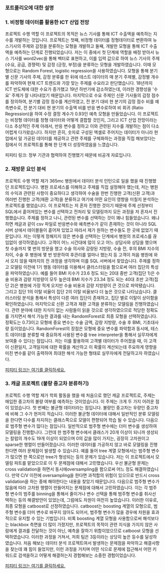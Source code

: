 ### 포트폴리오에 대한 설명



### 1. 비정형 데이터를 활용한 ICT 산업 전망

프로젝트 수행 역할 이 프로젝트의 목적은 뉴스 기사를 통해 ICT 수출액을 예측하는 지수를 개발하는 것입니다. 프로젝트는 첫째, 비정형 데이터를 정형데이터로 변환하여 뉴스기사의 주제와 감정을 분류하는 모형을 개발하고 둘째, 개발한 모형을 통해 ICT 수출액을 예측하는 단계로 진행되었습니다. 저는 이 중에서 첫 단계에 역할을 배정 받아서 뉴스 기사를 word2vec을 통해 벡터로 표현하고, 이를 입력 값으로 하여 뉴스 기사의 주제 (수요, 공급, 경쟁력) 및 감정 (긍정, 부정)을 분류하는 모형을 개발하였습니다. 이때 모형으로는 Random Forest, logistic regression을 사용하였습니다. 모형을 통해 분기별 신문 기사의 주제, 감정 분류를 한 뒤에 테스트 데이터의 매 분기 주제별, 감정별 개수를 파악하여 현재 ICT 트렌드와 가장 맞는 주제를 수요라고 판단했습니다. 18년까지 ICT 반도체에 대한 수요가 증가했고 19년 하반기에 감소하였는데, 이러한 경향성을 '수요' 주제가 잘 나타내었기 때문입니다. 마지막으로 수요 주제인 신문 기사들의 감정 점수를 정의하여, 분기별 감정 점수를 계산하였고, 전 분기 대비 현 분기의 감정 점수 비를 예측변수로, 전 분기 대비 현 분기의 수출액 비를 반응 변수로하여 비 회귀 (Ratio Regression)을 하여 수정 결정 계수가 0.93인 예측 모형을 만들었습니다.
이 프로젝트는 비정형 데이터를 정형 데이터와 어떻게 결합할 것인지, 그리고 ICT 산업 전망이라는 다소 추상적인 주제 아래서, 반응 변수를 정하고 이와 관련된 지수를 개발하는 점이 다소 어렵게 다가왔습니다. 하지만 흔히, 숫자로 구성된 엑셀로 주어지는 데이터가 아니라 현업에서 덜 가공된 데이터를 제공하고 관련 주제를 구체화하는 과정을 직접 해보았다는 점에서 이 프로젝트를 통해 한 단계 더 성장하였음을 느꼈습니다.

피피티 링크: 정부 기관과 협력하여 진행했기 때문에 비공개 자료입니다.



### 2. 재방문 요인 분석

프로젝트 수행 역할 제가 365mc 병원에서 데이터 분석 인턴으로 일을 했을 때 진행했던 프로젝트입니다. 병원 프로세스를 이해하고 주제를 직접 설정해야 했는데, 저는 병원의 수익과 관련된 사항이 중요하다고 생각하여 수술을 한번 진행한 고객(신환 고객)과 여러번 진행한 고객(재환 고객)을 분류하고 여기에 어떤 요인이 영향을 미칠지 분석하는 프로젝트를 했었습니다. 이 프로젝트는 저 혼자 진행한 것이기 때문에 주제 선정부터 SQL에서 흩어져있는 변수를 선택하고 전처리 및 모델링까지 모든 과정을 저 혼자서 진행했습니다.
주제를 정하고 나니, 관련된 변수를 선택하는 것이 꽤나 힘들었습니다. 왜냐하면 캐글과 같이 csv 파일로 반응변수와 예측변수가 같이 존재하는 것이 아니라 SQL 서버 상에서 테이블들이 흩어져 있었고 따라서 제가 원하는 변수들도 한 곳에 없었기 때문입니다. 저는 이렇게 정해지지 않은 변수를 선택하는 단계에서 병원의 프로세스를 끊임없이 생각하였습니다. 고객이 어느 시간대에 많이 오고 어느 상담사와 상담을 했으며 첫 수술까지 몇 번의 방문을 했고 수술 의사와 감량된 지방량, 수술 전, 후의 BMI 지수의 차이, 수술 후 병원에 몇 번 방문하여 후관리를 얼마나 했는지 등 고객이 처음 병원에 와서 오지 않을 때까지의 전 과정을 생각하며 이를 SQL 서버에서 찾았습니다.
주제를 정하고 모델링 이전에 1기 행동 데이터를 이용해서 클러스터링을 함으로써 여러 집단의 특성을 파악하였습니다. 예를 들어 BMI 지수가 23.6 정도 되는 20대 중반 고객(집단 1)은 수술 비용과 감량 지방량이 모두 높은데 BMI 지수가 23.34 정도 되는 40대 초반 고객(집단 2)은 병원에 가장 적게 오지만 수술 비용과 감량 지방량이 큰 것으로 파악됐습니다. 그리고 집단 1의 이탈 비율이 집단 2의 이탈 비율보다 더 높은 것으로 나타났습니다. 클러스터링 분석을 통해서 특성이 다른 여러 집단이 존재하고, 집단 별로 이탈이 상이함을 확인하였습니다.
마지막으로 신환 고객과 재환 고객을 분류하는 모델링을 진행하였습니다. 관련 분야에 대한 지식이 없는 사람들이 읽을 것으로 생각하였으므로 적당한 정확도를 가지면서 해석 가능한 결과를 내는 RandomForest로 최종 모형을 선택하였습니다. 정확도는 0.73이고 모형에 중요 변수는 수술 금액, 감량 지방량, 수술 후 BMI, 기초대사량 등이었습니다. RandomForest의 장점은 모형에 중요 변수를 파악함과 동시에, 테스트 데이터를 분류할 때 중요하게 사용된 변수를 tree interpreter을 통해서 실무자에게 보여줄 수 있다는 점입니다. 저는 이를 활용하여 고객별 데이터가 주어졌을 때, 이 고객이 신환일지, 고객일지에 대한 확률을 계산하고 이 확률이 계산되는데 주요하게 영향을 미친 변수를 같이 출력하여 최대한 해석 가능한 형태로 실무자에게 전달하고자 하였습니다.

[피피티 링크는 여기를 클릭하세요.](https://github.com/bohyunshin/ML/blob/master/final_ppt/인턴프로젝트%20최종%20ppt.pdf)



### 3. 캐글 프로젝트 (불량 중고차 분류하기)

프로젝트 수행 역할 제가 학회 활동을 했을 때 처음으로 했던 캐글 프로젝트로, 주제는 매입한 중고차의 불량 여부를 예측하는 것이었습니다. 이 주제는 크게 두 가지 어려운 점이 있었습니다. 첫 번째는 불균형 데이터라는 점입니다. 불량인 중고차는 우량인 중고차에 비해 그 수가 현저히 적습니다. 이러한 불균형 데이터에 대해서 일반적인 분류 모델링을 한다면 다수를 차지하는 클래스쪽으로 모델이 편향되어 학습 될 수 있습니다. 다음으로 범주형 변수가 많다는 점입니다. 일반적으로 범주형 변수에는 더미 변수를 생성하여 모델링을 진행합니다. 그런데 한 범주형 변수에서 클래스가 20개 이상이 되니까 생성되는 칼럼의 개수도 19개 이상이 되었으며 0의 값을 많이 가지는, 굉장히 고차원이고 sparse한 행렬이 만들어졌습니다. 이러한 데이터를 가공하지 않고 바로 모델링을 진행한다면 여러 문제점이 발생할 수 있습니다. 예를 들어 tree 계열 모형에서는 범주형 변수가 많으면 한 쪽으로만 tree가 형성되는 등의 문제가 있습니다.
저는 이 프로젝트에서 모델링 파트를 맡았으므로 이 두 문제점에 대해서 고민했습니다. 우선 불균형 문제는 cross validation을 하면서 동시에oversampling을 함으로써 어느 정도 해결하였습니다. 만약 C/V 이전에 oversampling을 한다면 과적합의 위험이 있으므로 반드시 cross validation을 하는 중에 해야한다는 내용을 찾았기 때문입니다.
다음으로 범주형 변수가 많음에 따라 고차원 행렬이 만들어지는 문제점에 대해서 고민하였습니다. 이는 각 범주형 변수의 범주를 binning을 통해서 줄이거나 변수 선택을 통해 범주형 변수를 취사선택하는 등의 해결방안이 있었는데, 그럼에도 차원이 여전히 높았습니다. 이러한 이유로, 최종 모형을 catboost로 선정하였습니다. catboost는 boosting 계열의 모형으로, 범주형 변수를 더미 변수로 바꾸지 않아도 되어서, 범주형 변수가 많을 경우에 차원을 효과적으로 유지할 수 있는 기법입니다. 비록 boosting 계열 모형을 사용함으로써 해석보다는 blackbox 측면을 더 많이 가졌지만, 프로젝트의 목적이 관련 지식을 가지지 않은 사람에게 결과를 전달하는 것이 아닌, 예측을 잘하기 위함이었으므로 catboost 모형을 선택하였습니다.
이러한 과정을 거쳐서, 저희 팀은 3등이라는 상당히 높은 등수를 달성하였습니다. 처음 해보는 데이터 분석 프로젝트여서 발생하는 문제점을 파악하고 해결사항을 찾는데 꽤 힘이 들었지만, 이런 과정을 거치며 어떤 식으로 문제에 접근해서 어떤 키워드로 검색을하고 어떻게 해결하는지 경험해보는 소중한 경험이었습니다.

[피피티 링크는 여기를 클릭하세요.](https://github.com/bohyunshin/ML/blob/master/final_ppt/캐글%20최종%20ppt.pdf)

